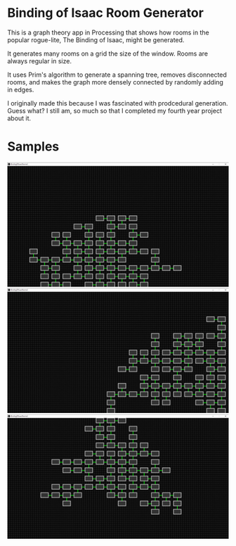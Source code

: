 <h1>Binding of Isaac Room Generator</h1>
<p><t>This is a graph theory app in Processing that shows how rooms in the popular rogue-lite, 
The Binding of Isaac, might be generated.
  
<p><t>It generates many rooms on a grid the size of the window.  
Rooms are always regular in size.
  
<p><t>It uses Prim's algorithm to generate a spanning tree, 
  removes disconnected rooms, and makes the graph more densely 
  connected by randomly adding in edges.
  
I originally made this because I was fascinated with prodcedural generation. Guess what? I still
am, so much so that I completed my fourth year project about it.

# Samples

![ss1](br1.png)
![ss2](br2.png)
![ss3](br3.png)
